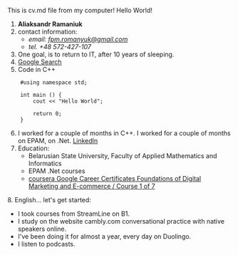 This is cv.md file from my computer!
Hello World!
1. **Aliaksandr Ramaniuk**
2. contact information:
    * *email: fpm.romanyuk@gmail.com*
    * *tel. +48 572-427-107*
3. One goal, is to return to IT, after 10 years of sleeping.
4. [Google Search](https://www.google.com/)
5. Code in C++
```
    #using namespace std;

    int main () {
        cout << "Hello World";

        return 0;
    }
```
6. I worked for a couple of months in C++. I worked for a couple of months on EPAM, on .Net. [LinkedIn][def2]
7. Education:
    - Belarusian State University, Faculty of Applied Mathematics and Informatics
    - EPAM .Net courses
    - [coursera Google Career Certificates Foundations of Digital Marketing and E-commerce / Course 1 of 7][def1]

[def1]: https://www.coursera.org/account/accomplishments/verify/TYAQ83BBQAWT
[def2]: https://www.linkedin.com/in/alexander-romanyuk-71663b84/
8. English... let's get started:
- I took courses from StreamLine on B1.
- I study on the website cambly.com conversational practice with native speakers online.
- I've been doing it for almost a year, every day on Duolingo.
- I listen to podcasts.